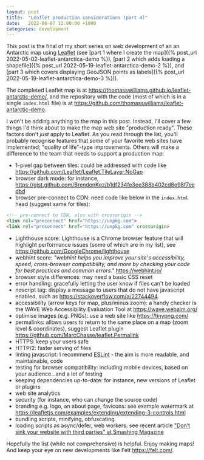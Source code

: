 ```yaml
---
layout: post
title:  "Leaflet production considerations (part 4)"
date:   2022-06-07 12:00:00 +1000
categories: development
---
```


This post is the final of my short series on web development of an an Antarctic map using [Leaflet](https://leafletjs.com/) (see [part 1 where I create the map]({% post_url 2022-05-02-leaflet-antarctica-demo %}), [part 2 which adds loading a shapefile]({% post_url 2022-05-19-leaflet-antarctica-demo-2 %}), and [part 3 which covers displaying GeoJSON points as labels]({% post_url 2022-05-19-leaflet-antarctica-demo-3 %})).

The completed Leaflet map is at <https://thomasswilliams.github.io/leaflet-antarctic-demo/>, and the repository with the code (most of which is in a single `index.html` file) is at <https://github.com/thomasswilliams/leaflet-antarctic-demo>.

I won't be adding anything to the map in this post. Instead, I'll cover a few things I'd think about to make the map web site "production ready". These factors don't _just_ apply to Leaflet. As you read through the list, you'll probably recognise features that some of your favorite web sites have implemented; "quality of life"-type improvements. Others will make a difference to the team that needs to support a production map:

- 1-pixel gap between tiles: could be addressed with code like <https://github.com/Leaflet/Leaflet.TileLayer.NoGap>
- browser dark mode: for instance, <https://gist.github.com/BrendonKoz/b1df234fe3ee388b402cd8e98f7eedbd>
- browser pre-connect to CDN: need code like below in the `index.html` head (suggest same for tiles):

```html
<!-- pre-connect to CDN, also with crossorigin -->
<link rel="preconnect" href="https://unpkg.com">
<link rel="preconnect" href="https://unpkg.com" crossorigin>
```

- Lighthouse score: Lighthouse is a Chrome browser feature that will highlight performance issues (some of which are in my list), see <https://github.com/GoogleChrome/lighthouse>
- webhint score: _"webhint helps you improve your site's accessibility, speed, cross-browser compatibility, and more by checking your code for best practices and common errors."_ <https://webhint.io/>
- browser style differences: may need a basic CSS reset
- error handling: gracefully letting the user know if files can't be loaded
- noscript tag: display a message to users that do not have javascript enabled, such as <https://stackoverflow.com/a/22744494>
- accessibility (arrow keys for map, plus/minus zoom): a handy checker is the WAVE Web Accessibility Evaluation Tool at <https://wave.webaim.org/>
- optimise images (e.g. PNGs): use a web site like <https://tinypng.com/>
- permalinks: allows users to return to the same place on a map (zoom level & coordinates), suggest Leaflet plugin <https://github.com/MarcChasse/leaflet.Permalink>
- HTTPS: keep your users safe
- HTTP/2: faster serving of files
- linting javascript: I recommend [ESLint](https://eslint.org/) - the aim is more readable, and maintainable, code
- testing for browser compatibility: including mobile devices, based on your audience...and a lot of testing
- keeping dependencies up-to-date: for instance, new versions of Leaflet or plugins
- web site analytics
- security (for instance, who can change the source code)
- branding e.g. logo, an about page, favicons: see example watermark at <https://leafletjs.com/examples/extending/extending-3-controls.html>
- bundling scripts, minifying, obfuscating
- loading scripts as async/defer, web workers: see recent article ["Don’t sink your website with third parties" at Smashing Magazine](https://www.smashingmagazine.com/2022/06/dont-sink-website-third-parties/)

Hopefully the list (while not comprehensive) is helpful. Enjoy making maps! And keep your eye on new developments like Felt <https://felt.com/>.